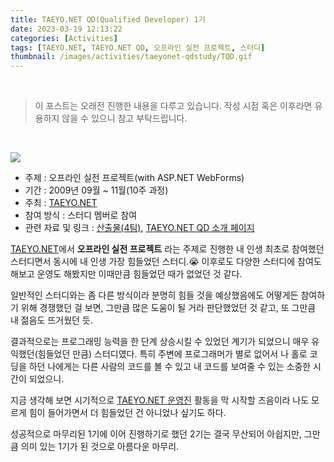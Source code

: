 ```yaml
---
title: TAEYO.NET QD(Qualified Developer) 1기
date: 2023-03-19 12:13:22
categories: [Activities]
tags: [TAEYO.NET, TAEYO.NET QD, 오프라인 실전 프로젝트, 스터디]
thumbnail: /images/activities/taeyonet-qdstudy/TQD.gif
---
```


<br />

> 이 포스트는 오래전 진행한 내용을 다루고 있습니다. 작성 시점 혹은 이후라면 유용하지 않을 수 있으니 참고 부탁드립니다.

<br />

![](/images/Activities/TaeyoNetQdStudy/TQD.gif)

- 주제 : 오프라인 실전 프로젝트(with ASP.NET WebForms)
- 기간 : 2009년 09월 ~ 11월(10주 과정)
- 주최 : [TAEYO.NET](http://taeyo.net)
- 참여 방식 : 스터디 멤버로 참여
- 관련 자료 및 링크 : [산출물(4팀)](https://drive.google.com/file/d/1MtvxZweDMyjjT3VoAQ6zzwn-dJII9qaf/view?usp=share_link), [TAEYO.NET QD 소개 페이지](http://www.taeyo.net/QD/)

[TAEYO.NET](http://taeyo.net)에서 **오프라인 실전 프로젝트** 라는 주제로 진행한 내 인생 최초로 참여했던 스터디면서 동시에 내 인생 가장 힘들었던 스터디.😭 이후로도 다양한 스터디에 참여도 해보고 운영도 해봤지만 이때만큼 힘들었던 때가 없었던 것 같다.

일반적인 스터디와는 좀 다른 방식이라 분명히 힘들 것을 예상했음에도 어떻게든 참여하기 위해 경쟁했던 걸 보면, 그만큼 많은 도움이 될 거라 판단했었던 것 같고, 또 그만큼 내 젊음도 뜨거웠던 듯.

결과적으로는 프로그래밍 능력을 한 단계 상승시킬 수 있었던 계기가 되었으니 매우 유익했던(힘들었던 만큼) 스터디였다. 특히 주변에 프로그래머가 별로 없어서 나 홀로 코딩을 하던 나에게는 다른 사람의 코드를 볼 수 있고 내 코드를 보여줄 수 있는 소중한 시간이 되었으니.

지금 생각해 보면 시기적으로 [TAEYO.NET 운영진](http://www.taeyo.net/About/Sysop.aspx) 활동을 막 시작할 즈음이라 나도 모르게 힘이 들어가면서 더 힘들었던 건 아니었나 싶기도 하다.

성공적으로 마무리된 1기에 이어 진행하기로 했던 2기는 결국 무산되어 아쉽지만, 그만큼 의미 있는 1기가 된 것으로 아름다운 마무리.

<br />
